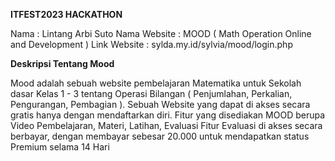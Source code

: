 **ITFEST2023 HACKATHON**

Nama : Lintang Arbi Suto
Nama Website : MOOD ( Math Operation Online and Development )
Link Website : sylda.my.id/sylvia/mood/login.php

**Deskripsi Tentang Mood**

Mood adalah sebuah website pembelajaran Matematika untuk Sekolah dasar Kelas 1 - 3 tentang Operasi Bilangan ( Penjumlahan, Perkalian, Pengurangan, Pembagian ).
Sebuah Website yang dapat di akses secara gratis hanya dengan mendaftarkan diri.
Fitur yang disediakan MOOD berupa Video Pembelajaran, Materi, Latihan, Evaluasi
Fitur Evaluasi di akses secara berbayar, dengan membayar sebesar 20.000 untuk mendapatkan status Premium selama 14 Hari

